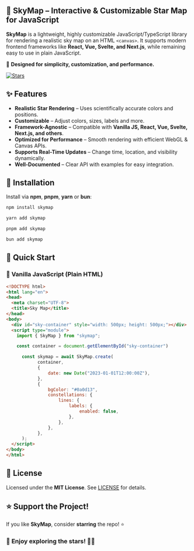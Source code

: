 ## 🌌 SkyMap – Interactive & Customizable Star Map for JavaScript

**SkyMap** is a lightweight, highly customizable JavaScript/TypeScript library for rendering a realistic sky map on an HTML `<canvas>`. It supports modern frontend frameworks like **React, Vue, Svelte, and Next.js**, while remaining easy to use in plain JavaScript.

🚀 **Designed for simplicity, customization, and performance.**

<!-- [![npm version](https://img.shields.io/npm/v/skewb1k/skymap)](https://www.npmjs.com/package/@skewb1k/skymap) -->
[![Stars](https://img.shields.io/github/stars/skewb1k/skymap?style=social)](https://github.com/skewb1k/skymap)

## ✨ Features

-  **Realistic Star Rendering** – Uses scientifically accurate colors and positions.
-  **Customizable** – Adjust colors, sizes, labels and more.
-  **Framework-Agnostic** – Compatible with **Vanilla JS, React, Vue, Svelte, Next.js, and others**.
-  **Optimized for Performance** – Smooth rendering with efficient WebGL & Canvas APIs.
-  **Supports Real-Time Updates** – Change time, location, and visibility dynamically.
-  **Well-Documented** – Clear API with examples for easy integration.


## 🚀 Installation

Install via **npm**, **pnpm**, **yarn** or **bun**:
```sh
npm install skymap

yarn add skymap

pnpm add skymap

bun add skymap
```


## 📌 Quick Start

### 🔹 **Vanilla JavaScript (Plain HTML)**
```html
<!DOCTYPE html>
<html lang="en">
<head>
  <meta charset="UTF-8">
  <title>Sky Map</title>
</head>
<body>
  <div id="sky-container" style="width: 500px; height: 500px;"></div>
  <script type="module">
    import { SkyMap } from "skymap";

    const container = document.getElementById("sky-container")

	  const skymap = await SkyMap.create(
	  		container,
	  		{
	  			date: new Date("2023-01-01T12:00:00Z"),
	  		},
	  		{
	  			bgColor: "#0a0d13",
	  			constellations: {
	  				lines: {
	  					labels: {
	  						enabled: false,
	  					},
	  				},
	  			},
	  		},
	  );
  </script>
</body>
</html>
```

<!--
### 🔹 **React (With Hooks)**
```tsx
import { useEffect, useRef } from "react";
import { SkyMap } from "skymap";

const SkyMapComponent = () => {
  const containerRef = useRef<HTMLDivElement>(null);
  const skyRef = useRef<SkyMap | null>(null);

  useEffect(() => {
    if (containerRef.current) {
      skyRef.current = new SkyMap(containerRef.current, {
        latitude: 52.52,
        longitude: 13.405,
      });
    }
    return () => skyRef.current?.destroy();
  }, []);

  return <div ref={containerRef} style={{ width: "500px", height: "500px" }} />;
};

export default SkyMapComponent;
```


### 🔹 **Vue 3 (Composition API)**
```vue
<template>
  <div ref="skyContainer" style="width: 500px; height: 500px;"></div>
</template>

<script setup>
import { onMounted, ref } from "vue";
import { SkyMap } from "skymap";

const skyContainer = ref(null);
let skyMapInstance;

onMounted(() => {
  skyMapInstance = new SkyMap(skyContainer.value, {
    latitude: 52.52,
    longitude: 13.405,
  });
});
</script>
``` -->
<!--
---

## ⚙️ **Configuration Options**
You can customize the sky map with various options:

```ts
new SkyMap(container, {
  latitude: 52.52,           // Observer's latitude
  longitude: 13.405,         // Observer's longitude
  datetime: new Date(),      // Time for the sky projection
  showConstellations: true,  // Show constellation lines
  starBrightness: 1.0,       // Adjust star brightness
  projection: "stereographic" // Projection type: "stereographic", "mercator", etc.
});
```

---

## 🛠️ **API Methods**
```ts
sky.setDate(new Date("2025-06-15T22:00:00Z")); // Change date/time
sky.setLocation(34.05, -118.25); // Update observer’s location
sky.toggleConstellations(); // Show/hide constellation lines
sky.destroy(); // Clean up the instance
```
-->

<!--
## 📖 **Documentation & Examples**
📚 **Full API Documentation:** [nardora.github.io/skymap](https://nardora.github.io/skymap) (TODO)

🛠 **Live Demos:** [CodeSandbox](https://codesandbox.io/) (TODO)

## 👥 **Contributing**
Contributions are welcome! Please follow these steps:
1. **Fork the repo** and clone it.
2. Run `npm install` to set up dependencies.
3. Make changes in the `src/` directory.
4. Submit a **pull request (PR)** with a clear description.

See [CONTRIBUTING.md](CONTRIBUTING.md) for details.

---
-->

## 📜 **License**
Licensed under the **MIT License**. See [LICENSE](LICENSE) for details.

## ⭐ **Support the Project!**
If you like **SkyMap**, consider **starring** the repo! ⭐

### 🔭 **Enjoy exploring the stars!** 🚀✨
